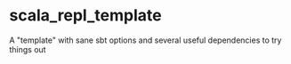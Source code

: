 # scala_repl_template
A "template" with sane sbt options and several useful dependencies to try things out
